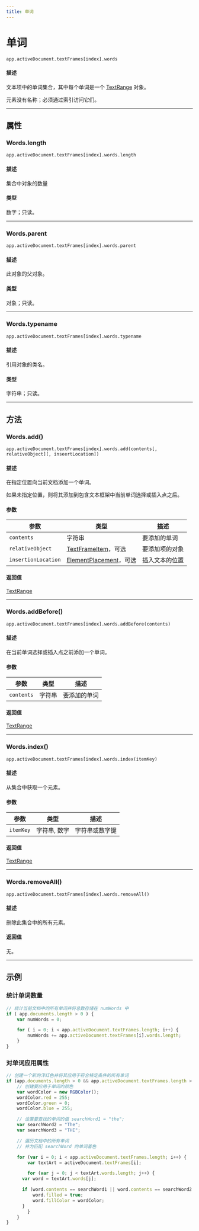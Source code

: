```yaml
---
title: 单词
---
```

# 单词

`app.activeDocument.textFrames[index].words`

#### 描述

文本项中的单词集合，其中每个单词是一个 [TextRange](.././TextRange) 对象。

元素没有名称；必须通过索引访问它们。

---

## 属性

### Words.length

`app.activeDocument.textFrames[index].words.length`

#### 描述

集合中对象的数量

#### 类型

数字；只读。

---

### Words.parent

`app.activeDocument.textFrames[index].words.parent`

#### 描述

此对象的父对象。

#### 类型

对象；只读。

---

### Words.typename

`app.activeDocument.textFrames[index].words.typename`

#### 描述

引用对象的类名。

#### 类型

字符串；只读。

---

## 方法

### Words.add()

`app.activeDocument.textFrames[index].words.add(contents[, relativeObject][, inseertLocation])`

#### 描述

在指定位置向当前文档添加一个单词。

如果未指定位置，则将其添加到包含文本框架中当前单词选择或插入点之后。

#### 参数

|      参数       |       类型        |       描述       |
| --------------- | --------------------------------------------------------------------- | ---------------- |
| `contents`      | 字符串      | 要添加的单词     |
| `relativeObject`| [TextFrameItem](.././TextFrameItem)，可选    | 要添加项的对象   |
| `insertionLocation` | [ElementPlacement](../scripting-constants#elementplacement)，可选 | 插入文本的位置   |

#### 返回值

[TextRange](.././TextRange)

---

### Words.addBefore()

`app.activeDocument.textFrames[index].words.addBefore(contents)`

#### 描述

在当前单词选择或插入点之前添加一个单词。

#### 参数

| 参数       | 类型   | 描述   |
| ---------- | ------ | ------------ |
| `contents` | 字符串 | 要添加的单词 |

#### 返回值

[TextRange](.././TextRange)

---

### Words.index()

`app.activeDocument.textFrames[index].words.index(itemKey)`

#### 描述

从集合中获取一个元素。

#### 参数

| 参数      | 类型   | 描述     |
| --------- | ------------ | -------------- |
| `itemKey` | 字符串, 数字 | 字符串或数字键 |

#### 返回值

[TextRange](.././TextRange)

---

### Words.removeAll()

`app.activeDocument.textFrames[index].words.removeAll()`

#### 描述

删除此集合中的所有元素。

#### 返回值

无。

---

## 示例

### 统计单词数量

```javascript
// 统计当前文档中的所有单词并将总数存储在 numWords 中
if ( app.documents.length > 0 ) {
    var numWords = 0;

    for ( i = 0; i < app.activeDocument.textFrames.length; i++) {
        numWords += app.activeDocument.textFrames[i].words.length;
    }
}
```

### 对单词应用属性

```javascript
// 创建一个新的洋红色并将其应用于符合特定条件的所有单词
if (app.documents.length > 0 && app.activeDocument.textFrames.length > 0) {
    // 创建要应用于单词的颜色
    var wordColor = new RGBColor();
    wordColor.red = 255;
    wordColor.green = 0;
    wordColor.blue = 255;

    // 设置要查找的单词的值 searchWord1 = "the";
    var searchWord2 = "The";
    var searchWord3 = "THE";

    // 遍历文档中的所有单词
    // 并为匹配 searchWord 的单词着色

    for (var i = 0; i < app.activeDocument.textFrames.length; i++) {
        var textArt = activeDocument.textFrames[i];

        for (var j = 0; j < textArt.words.length; j++) {
      var word = textArt.words[j];

      if (word.contents == searchWord1 || word.contents == searchWord2 || word.contents == searchWord3) {
          word.filled = true;
          word.fillColor = wordColor;
      }
        }
    }
}
```
